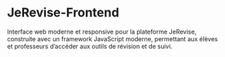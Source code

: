 # JeRevise-Frontend
Interface web moderne et responsive pour la plateforme JeRevise, construite avec un framework JavaScript moderne, permettant aux élèves et professeurs d’accéder aux outils de révision et de suivi.
